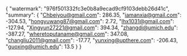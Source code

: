{
    "watermark": "976f501332fc3e0b8a9ecad9cf9103debb26d41c", 
    "summary": {
        "Chbeiyou@gmail.com": 286.35, 
        "iamanxia@gmail.com": -304.53, 
        "hongyuwang87@gmail.com": 2.72, 
        "lhx1031@gmail.com": -127.94, 
        "Xingyun27221@gmail.com": 394.34, 
        "zhangdi@umich.edu": -387.27, 
        "wheretoputaname@gmail.com": 347.08, 
        "changliu2011@gmail.com": -17.77, 
        "yunxing@upthere.com": -206.43, 
        "guoxing@umich.edu": 13.5
    }
}